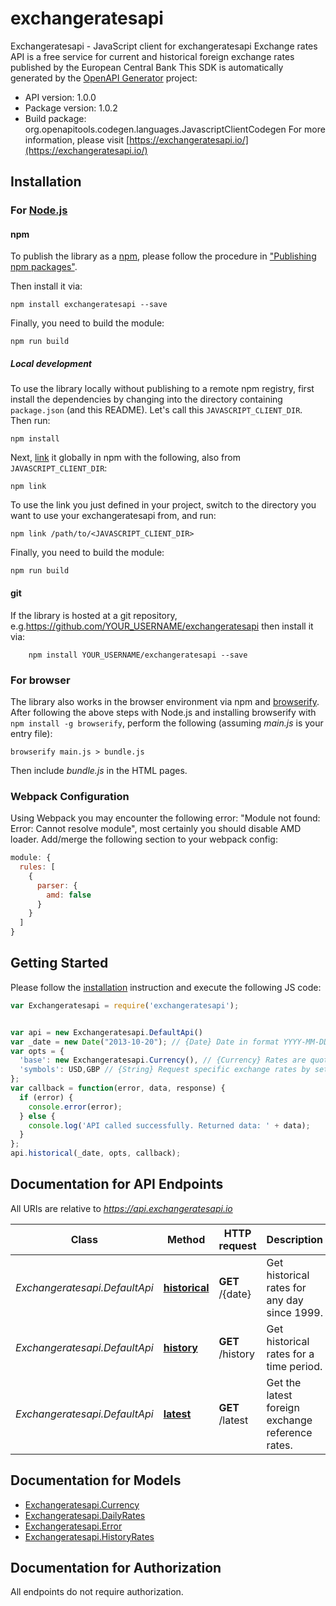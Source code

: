 # exchangeratesapi

Exchangeratesapi - JavaScript client for exchangeratesapi
Exchange rates API is a free service for current and historical foreign exchange rates published by the European Central Bank
This SDK is automatically generated by the [OpenAPI Generator](https://openapi-generator.tech) project:

- API version: 1.0.0
- Package version: 1.0.2
- Build package: org.openapitools.codegen.languages.JavascriptClientCodegen
For more information, please visit [https://exchangeratesapi.io/](https://exchangeratesapi.io/)

## Installation

### For [Node.js](https://nodejs.org/)

#### npm

To publish the library as a [npm](https://www.npmjs.com/), please follow the procedure in ["Publishing npm packages"](https://docs.npmjs.com/getting-started/publishing-npm-packages).

Then install it via:

```shell
npm install exchangeratesapi --save
```

Finally, you need to build the module:

```shell
npm run build
```

##### Local development

To use the library locally without publishing to a remote npm registry, first install the dependencies by changing into the directory containing `package.json` (and this README). Let's call this `JAVASCRIPT_CLIENT_DIR`. Then run:

```shell
npm install
```

Next, [link](https://docs.npmjs.com/cli/link) it globally in npm with the following, also from `JAVASCRIPT_CLIENT_DIR`:

```shell
npm link
```

To use the link you just defined in your project, switch to the directory you want to use your exchangeratesapi from, and run:

```shell
npm link /path/to/<JAVASCRIPT_CLIENT_DIR>
```

Finally, you need to build the module:

```shell
npm run build
```

#### git

If the library is hosted at a git repository, e.g.https://github.com/YOUR_USERNAME/exchangeratesapi
then install it via:

```shell
    npm install YOUR_USERNAME/exchangeratesapi --save
```

### For browser

The library also works in the browser environment via npm and [browserify](http://browserify.org/). After following
the above steps with Node.js and installing browserify with `npm install -g browserify`,
perform the following (assuming *main.js* is your entry file):

```shell
browserify main.js > bundle.js
```

Then include *bundle.js* in the HTML pages.

### Webpack Configuration

Using Webpack you may encounter the following error: "Module not found: Error:
Cannot resolve module", most certainly you should disable AMD loader. Add/merge
the following section to your webpack config:

```javascript
module: {
  rules: [
    {
      parser: {
        amd: false
      }
    }
  ]
}
```

## Getting Started

Please follow the [installation](#installation) instruction and execute the following JS code:

```javascript
var Exchangeratesapi = require('exchangeratesapi');


var api = new Exchangeratesapi.DefaultApi()
var _date = new Date("2013-10-20"); // {Date} Date in format YYYY-MM-DD
var opts = {
  'base': new Exchangeratesapi.Currency(), // {Currency} Rates are quoted against the Euro by default. Quote against a different currency by setting the base parameter in your request.
  'symbols': USD,GBP // {String} Request specific exchange rates by setting the symbols parameter.
};
var callback = function(error, data, response) {
  if (error) {
    console.error(error);
  } else {
    console.log('API called successfully. Returned data: ' + data);
  }
};
api.historical(_date, opts, callback);

```

## Documentation for API Endpoints

All URIs are relative to *https://api.exchangeratesapi.io*

Class | Method | HTTP request | Description
------------ | ------------- | ------------- | -------------
*Exchangeratesapi.DefaultApi* | [**historical**](docs/DefaultApi.md#historical) | **GET** /{date} | Get historical rates for any day since 1999.
*Exchangeratesapi.DefaultApi* | [**history**](docs/DefaultApi.md#history) | **GET** /history | Get historical rates for a time period.
*Exchangeratesapi.DefaultApi* | [**latest**](docs/DefaultApi.md#latest) | **GET** /latest | Get the latest foreign exchange reference rates.


## Documentation for Models

 - [Exchangeratesapi.Currency](docs/Currency.md)
 - [Exchangeratesapi.DailyRates](docs/DailyRates.md)
 - [Exchangeratesapi.Error](docs/Error.md)
 - [Exchangeratesapi.HistoryRates](docs/HistoryRates.md)


## Documentation for Authorization

All endpoints do not require authorization.

